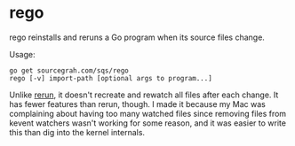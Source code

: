 # rego

rego reinstalls and reruns a Go program when its source files change.

Usage:

```
go get sourcegrah.com/sqs/rego
rego [-v] import-path [optional args to program...]
```

Unlike [rerun](https://github.com/skelterjohn/rerun), it doesn't
recreate and rewatch all files after each change. It has fewer
features than rerun, though. I made it because my Mac was complaining
about having too many watched files since removing files from kevent
watchers wasn't working for some reason, and it was easier to write
this than dig into the kernel internals.
